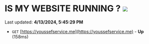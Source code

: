 # IS MY WEBSITE RUNNING ? [![](https://img.shields.io/static/v1?label=Sponsor&message=%E2%9D%A4&logo=GitHub&color=%23fe8e86)](https://github.com/sponsors/<username>)

Last updated: **4/13/2024, 5:45:29 PM**

- `GET` [https://youssefservice.me](https://youssefservice.me) - **Up** (158ms)
